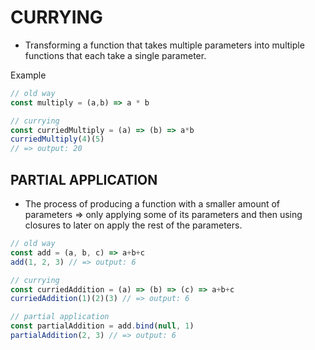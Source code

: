 # CURRYING

* Transforming a function that takes multiple parameters into multiple functions that each take a single parameter. 

Example

```js
// old way
const multiply = (a,b) => a * b

// currying
const curriedMultiply = (a) => (b) => a*b
curriedMultiply(4)(5)
// => output: 20
```

## PARTIAL APPLICATION

* The process of producing a function with a smaller amount of parameters => only applying some of its parameters and then using closures to later on apply the rest of the parameters.

```js
// old way
const add = (a, b, c) => a+b+c
add(1, 2, 3) // => output: 6

// currying
const curriedAddition = (a) => (b) => (c) => a+b+c
curriedAddition(1)(2)(3) // => output: 6

// partial application
const partialAddition = add.bind(null, 1)
partialAddition(2, 3) // => output: 6


```

